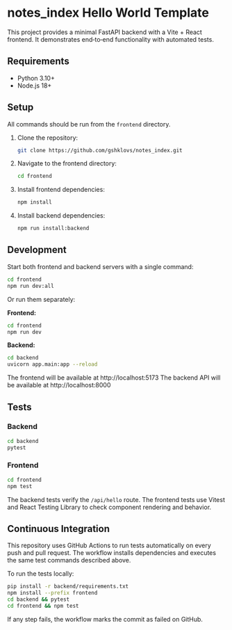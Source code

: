 # notes_index Hello World Template

This project provides a minimal FastAPI backend with a Vite + React frontend. It demonstrates end‑to‑end functionality with automated tests.

## Requirements
- Python 3.10+
- Node.js 18+

## Setup

All commands should be run from the `frontend` directory.

1.  Clone the repository:
    ```bash
    git clone https://github.com/gshklovs/notes_index.git
    ```

2.  Navigate to the frontend directory:
    ```bash
    cd frontend
    ```

3.  Install frontend dependencies:
    ```bash
    npm install
    ```

4.  Install backend dependencies:
    ```bash
    npm run install:backend
    ```

## Development

Start both frontend and backend servers with a single command:

```bash
cd frontend
npm run dev:all
```

Or run them separately:

**Frontend:**

```bash
cd frontend
npm run dev
```

**Backend:**

```bash
cd backend
uvicorn app.main:app --reload
```

The frontend will be available at http://localhost:5173
The backend API will be available at http://localhost:8000

## Tests
### Backend
```bash
cd backend
pytest
```

### Frontend
```bash
cd frontend
npm test
```

The backend tests verify the `/api/hello` route. The frontend tests use Vitest and React Testing Library to check component rendering and behavior.


## Continuous Integration

This repository uses GitHub Actions to run tests automatically on every push and pull request. The workflow installs dependencies and executes the same test commands described above.

To run the tests locally:

```bash
pip install -r backend/requirements.txt
npm install --prefix frontend
cd backend && pytest
cd frontend && npm test
```

If any step fails, the workflow marks the commit as failed on GitHub.
